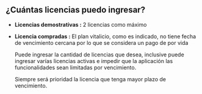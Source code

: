 ## ¿Cuántas licencias puedo ingresar?

- **Licencias demostrativas :** 
    2 licencias como máximo


- **Licencia compradas :**
    El plan vitalicio, como es indicado, no tiene fecha de vencimiento cercana por lo que se considera un pago de por vida
    
    Puede ingresar la cantidad de licencias que desea, inclusive puede ingresar varías licencias activas e impedir que la aplicación las funcionalidades sean limitadas por vencimiento. 
    
    Siempre será prioridad la licencia que tenga mayor plazo de vencimiento.